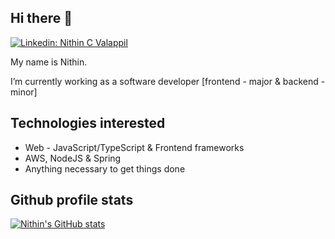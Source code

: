 



## Hi there 👋

[![Linkedin: Nithin C Valappil](https://img.shields.io/badge/-LinkedIn-blue?style=flat-square&logo=Linkedin&logoColor=white&link=https://www.linkedin.com/in/nithincv/)](https://www.linkedin.com/in/nithincv/)

My name is Nithin.   

I’m currently working as a software developer [frontend - major & backend - minor]

## Technologies interested

- Web - JavaScript/TypeScript & Frontend frameworks 
- AWS, NodeJS & Spring
- Anything necessary to get things done



## Github profile stats

[![Nithin's GitHub stats](https://github-readme-stats.vercel.app/api?username=nithincvpoyyil&count_private=true&show_icons=true&theme=github_dark)](https://github.com/anuraghazra/github-readme-stats)
